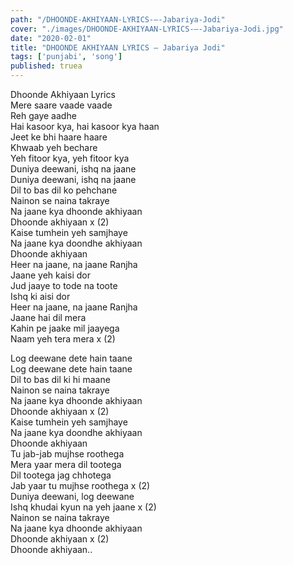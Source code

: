 ```yaml
---
path: "/DHOONDE-AKHIYAAN-LYRICS-–-Jabariya-Jodi"
cover: "./images/DHOONDE-AKHIYAAN-LYRICS-–-Jabariya-Jodi.jpg"
date: "2020-02-01"
title: "DHOONDE AKHIYAAN LYRICS – Jabariya Jodi"
tags: ['punjabi', 'song']
published: truea
---
```

  
Dhoonde Akhiyaan Lyrics  
Mere saare vaade vaade  
Reh gaye aadhe  
Hai kasoor kya, hai kasoor kya haan  
Jeet ke bhi haare haare  
Khwaab yeh bechare  
Yeh fitoor kya, yeh fitoor kya  
Duniya deewani, ishq na jaane  
Duniya deewani, ishq na jaane  
Dil to bas dil ko pehchane  
Nainon se naina takraye  
Na jaane kya dhoonde akhiyaan  
Dhoonde akhiyaan x (2)  
Kaise tumhein yeh samjhaye  
Na jaane kya doondhe akhiyaan  
Dhoonde akhiyaan  
Heer na jaane, na jaane Ranjha  
Jaane yeh kaisi dor  
Jud jaaye to tode na toote  
Ishq ki aisi dor  
Heer na jaane, na jaane Ranjha  
Jaane hai dil mera  
Kahin pe jaake mil jaayega  
Naam yeh tera mera x (2)  
  
  
  
  
  
  
Log deewane dete hain taane  
Log deewane dete hain taane  
Dil to bas dil ki hi maane  
Nainon se naina takraye  
Na jaane kya dhoonde akhiyaan  
Dhoonde akhiyaan x (2)  
Kaise tumhein yeh samjhaye  
Na jaane kya doondhe akhiyaan  
Dhoonde akhiyaan  
Tu jab-jab mujhse roothega  
Mera yaar mera dil tootega  
Dil tootega jag chhotega  
Jab yaar tu mujhse roothega x (2)  
Duniya deewani, log deewane  
Ishq khudai kyun na yeh jaane x (2)  
Nainon se naina takraye  
Na jaane kya dhoonde akhiyaan  
Dhoonde akhiyaan x (2)  
Dhoonde akhiyaan..  
